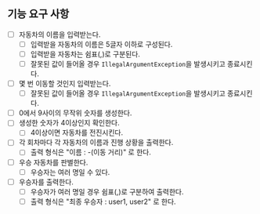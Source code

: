 ## 기능 요구 사항

- [ ] 자동차의 이름을 입력받는다.
    - [ ] 입력받을 자동차의 이름은 5글자 이하로 구성된다.
    - [ ] 입력받을 자동차는 쉼표(,)로 구분된다.
    - [ ] 잘못된 값이 들어올 경우 `IllegalArgumentException`을 발생시키고 종료시킨다.
- [ ] 몇 번 이동할 것인지 입력받는다.
    - [ ] 잘못된 값이 들어올 경우 `IllegalArgumentException`을 발생시키고 종료시킨다.
- [ ] 0에서 9사이의 무작위 숫자를 생성한다.
- [ ] 생성한 숫자가 4이상인지 확인한다.
    - [ ] 4이상이면 자동차를 전진시킨다.
- [ ] 각 회차마다 각 자동차의 이름과 진행 상황을 출력한다.
    - [ ] 출력 형식은 "이름 : -(이동 거리)" 로 한다.
- [ ] 우승 자동차를 판별한다.
    - [ ] 우승자는 여러 명일 수 있다.
- [ ] 우승자를 출력한다.
    - [ ] 우승자가 여러 명일 경우 쉼표(,)로 구분하여 출력한다.
    - [ ] 출력 형식은 "최종 우승자 : user1, user2" 로 한다.
